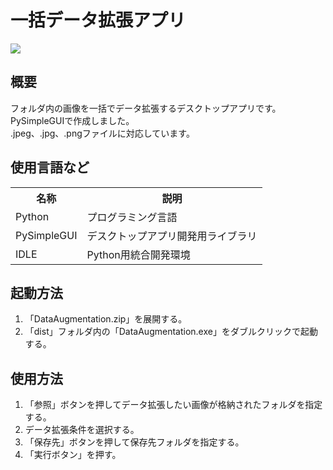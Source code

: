 <h1>一括データ拡張アプリ</h1>
<img src="https://user-images.githubusercontent.com/125285302/226239600-f4bf8beb-154e-46ed-81af-b868a2404943.jpg">
<h2>概要</h2>
<p>フォルダ内の画像を一括でデータ拡張するデスクトップアプリです。PySimpleGUIで作成しました。<br>.jpeg、.jpg、.pngファイルに対応しています。</p>
<h2>使用言語など</h2>
<table>
  <tr>
    <th>名称</th>
    <th>説明</th>
  </tr>
  <tr>
    <td>Python</td>
    <td>プログラミング言語</td>
  </tr>
  <tr>
    <td>PySimpleGUI</td>
    <td>デスクトップアプリ開発用ライブラリ</td>
  </tr>
  <tr>
    <td>IDLE</td>
    <td>Python用統合開発環境</td>
  </tr>
</table>
<h2>起動方法</h2>
<ol>
  <li>「DataAugmentation.zip」を展開する。</li>
  <li>「dist」フォルダ内の「DataAugmentation.exe」をダブルクリックで起動する。</li>
</ol>
<h2>使用方法</h2>
<ol>
  <li>「参照」ボタンを押してデータ拡張したい画像が格納されたフォルダを指定する。</ii>
  <li>データ拡張条件を選択する。</li>
  <li>「保存先」ボタンを押して保存先フォルダを指定する。</li>
  <li>「実行ボタン」を押す。</li>
</ol>
